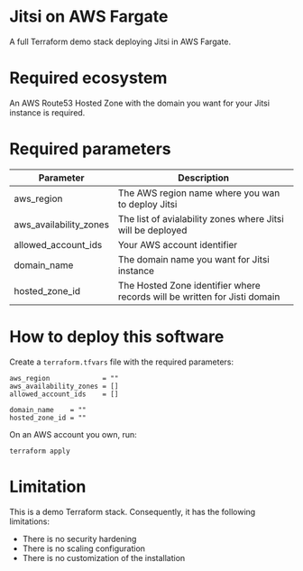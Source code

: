 # Jitsi on AWS Fargate

A full Terraform demo stack deploying Jitsi in AWS Fargate.

# Required ecosystem

An AWS Route53 Hosted Zone with the domain you want for your Jitsi instance is required.

# Required parameters

| Parameter              | Description                                                               |
| ---------------------- | ------------------------------------------------------------------------- |
| aws_region             | The AWS region name where you wan to deploy Jitsi                         |
| aws_availability_zones | The list of avialability zones where Jitsi will be deployed               |
| allowed_account_ids    | Your AWS account identifier                                               |
| domain_name            | The domain name you want for Jitsi instance                               |
| hosted_zone_id         | The Hosted Zone identifier where records will be written for Jisti domain |


# How to deploy this software

Create a `terraform.tfvars` file with the required parameters:

```
aws_region             = ""
aws_availability_zones = []
allowed_account_ids    = []

domain_name    = ""
hosted_zone_id = ""
```

On an AWS account you own, run:

```
terraform apply
```

# Limitation

This is a demo Terraform stack. Consequently, it has the following limitations:

- There is no security hardening
- There is no scaling configuration
- There is no customization of the installation
